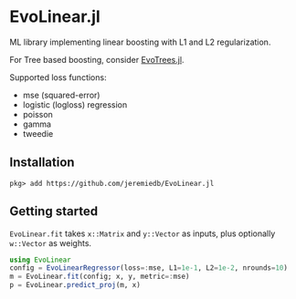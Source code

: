 # EvoLinear.jl

ML library implementing linear boosting with L1 and L2 regularization.

For Tree based boosting, consider [EvoTrees.jl](https://github.com/Evovest/EvoTrees.jl).

Supported loss functions:

- mse (squared-error)
- logistic (logloss) regression
- poisson
- gamma
- tweedie

## Installation

```
pkg> add https://github.com/jeremiedb/EvoLinear.jl
```

## Getting started

`EvoLinear.fit` takes `x::Matrix` and `y::Vector` as inputs, plus optionally `w::Vector` as weights.

```julia
using EvoLinear
config = EvoLinearRegressor(loss=:mse, L1=1e-1, L2=1e-2, nrounds=10)
m = EvoLinear.fit(config; x, y, metric=:mse)
p = EvoLinear.predict_proj(m, x)
```